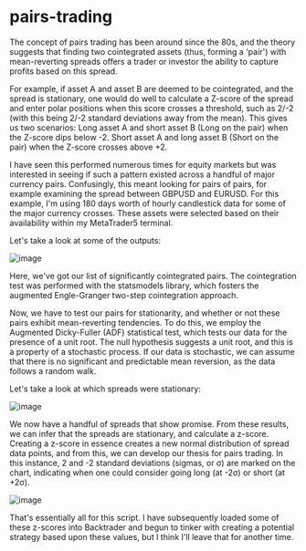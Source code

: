 # pairs-trading
The concept of pairs trading has been around since the 80s, and the theory suggests that finding two cointegrated assets (thus, forming a 'pair') with mean-reverting spreads offers a trader or investor the ability to capture profits based on this spread.

For example, if asset A and asset B are deemed to be cointegrated, and the spread is stationary, one would do well to calculate a Z-score of the spread and enter polar positions when this score crosses a threshold, such as 2/-2 (with this being 2/-2 standard deviations away from the mean).
This gives us two scenarios:
Long asset A and short asset B (Long on the pair) when the Z-score dips below -2.
Short asset A and long asset B (Short on the pair) when the Z-score crosses above +2.

I have seen this performed numerous times for equity markets but was interested in seeing if such a pattern existed across a handful of major currency pairs. Confusingly, this meant looking for pairs of pairs, for example examining the spread between GBPUSD and EURUSD. For this example, I'm using 180 days worth of hourly candlestick data for some of the major currency crosses. These assets were selected based on their availability within my MetaTrader5 terminal. 

Let's take a look at some of the outputs:

![image](https://user-images.githubusercontent.com/74067072/145688863-e07010c1-ebae-41ee-b3fa-9a10c28a1114.png)

Here, we've got our list of significantly cointegrated pairs. The cointegration test was performed with the statsmodels library, which fosters the augmented Engle-Granger two-step cointegration approach. 

Now, we have to test our pairs for stationarity, and whether or not these pairs exhibit mean-reverting tendencies. To do this, we employ the Augmented Dicky-Fuller (ADF) statistical test, which tests our data for the presence of a unit root. The null hypothesis suggests a unit root, and this is a property of a stochastic process. If our data is stochastic, we can assume that there is no significant and predictable mean reversion, as the data follows a random walk.

Let's take a look at which spreads were stationary:

![image](https://user-images.githubusercontent.com/74067072/145735056-f86f6274-01ae-4148-94d7-043685eae04a.png)

We now have a handful of spreads that show promise. From these results, we can infer that the spreads are stationary, and calculate a z-score. Creating a z-score in essence creates a new normal distribution of spread data points, and from this, we can develop our thesis for pairs trading. In this instance, 2 and -2 standard deviations (sigmas, or σ) are marked on the chart, indicating when one could consider going long (at -2σ) or short (at +2σ).

![image](https://user-images.githubusercontent.com/74067072/145735961-51d4099a-7f5f-4612-bf36-6a612d203ab0.png)

That's essentially all for this script. I have subsequently loaded some of these z-scores into Backtrader and begun to tinker with creating a potential strategy based upon these values, but I think I'll leave that for another time.

